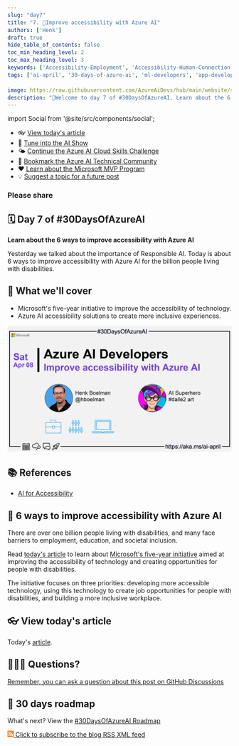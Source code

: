 ```yaml
---
slug: "day7"
title: "7. 🏁Improve accessibility with Azure AI"
authors: ['Henk']
draft: true
hide_table_of_contents: false
toc_min_heading_level: 2
toc_max_heading_level: 3
keywords: ['Accessibility-Employment', 'Accessibility-Human-Connection', 'Accessibility-Modern-Life']
tags: ['ai-april', '30-days-of-azure-ai', 'ml-developers', 'app-developers', 'ai-for-accessibility']

image: https://raw.githubusercontent.com/AzureAiDevs/hub/main/website/static/img/2023-aia/banner-day7.png
description: "🏁Welcome to day 7 of #30DaysOfAzureAI. Learn about the 6 ways to improve accessibility with Azure AI https://azureaidevs.github.io/hub/2023-aia/day7"
---
```


import Social from '@site/src/components/social';

<head>

  <link rel="canonical" href="https://azure.microsoft.com/blog/6-ways-to-improve-accessibility-with-azure-ai?WT.mc_id=aiml-89446-dglover"  />
  </head>

- 👓 [View today's article](https://azure.microsoft.com/blog/6-ways-to-improve-accessibility-with-azure-ai?WT.mc_id=aiml-89446-dglover)
- 🍿 [Tune into the AI Show](https://aka.ms/ai-april-ai-show)
- 🌤️ [Continue the Azure AI Cloud Skills Challenge](https://aka.ms/30-days-of-azure-ai-challenge)
- 🏫 [Bookmark the Azure AI Technical Community](https://aka.ms/ai-april-tech-community)
- ❤️ [Learn about the Microsoft MVP Program](https://aka.ms/ai-april-mvp-program)
- 💡 [Suggest a topic for a future post](https://github.com/AzureAiDevs/hub/discussions/categories/call-for-content)

### Please share

<Social
    page_url="https://azureaidevs.github.io/hub/2023-aia/day7"
    image_url="https://raw.githubusercontent.com/AzureAiDevs/hub/main/website/static/img/2023-aia/banner-day7.png"
    title="Improve accessibility with Azure AI"
    description= "🏁Day 7 of #30DaysOfAzureAI. Join Microsoft's mission to break down barriers! Learn about the 6 ways to improve accessibility with Azure AI and empower the 1 billion ppl living with disabilities."
    hashtags="AI,Accessibility"
    hashtag="#30DaysOfAzureAi"
/>

## 🗓️ Day 7 of #30DaysOfAzureAI

<!-- README
The following description is also used for the tweet. So it should be action oriented and grab attention 
If you update the description, please update the description: in the frontmatter as well.
-->

**Learn about the 6 ways to improve accessibility with Azure AI**

<!-- README
The following is the intro to the post. It should be a short teaser for the post.
-->

Yesterday we talked about the importance of Responsible AI. Today is about 6 ways to improve accessibility with Azure AI for the billion people living with disabilities.

## 🎯 What we'll cover

<!-- README
The following list is the main points of the post. There should be 3-4 main points.
 -->


- Microsoft's five-year initiative to improve the accessibility of technology.
- Azure AI accessibility solutions to create more inclusive experiences.

<!-- 
- Main point 1
- Main point 2
- Main point 3 
- Main point 4
-->

[![Image banner for day 7](./../../static/img/2023-aia/banner-day7.png)](https://azure.microsoft.com/blog/6-ways-to-improve-accessibility-with-azure-ai?WT.mc_id=aiml-89446-dglover)


<!-- README
Add or update a list relevant references here. These could be links to other blog posts, Microsoft Learn Module, videos, or other resources.
-->



## 📚 References

- [AI for Accessibility](https://www.microsoft.com/ai/ai-for-accessibility&WT.mc_id=aiml-89446-dglover)


<!-- README
The following is the body of the post. It should be an overview of the post that you are referencing.
See the Learn More section, if you supplied a canonical link, then will be displayed here.
-->


## 🚌 6 ways to improve accessibility with Azure AI

<!-- Read [today's article](https://azure.microsoft.com/blog/6-ways-to-improve-accessibility-with-azure-ai?WT.mc_id=aiml-89446-dglover) -->

There are over one billion people living with disabilities, and many face barriers to employment, education, and societal inclusion.

Read [today's article](https://azure.microsoft.com/blog/6-ways-to-improve-accessibility-with-azure-ai?WT.mc_id=aiml-89446-dglover) to learn about [Microsoft's five-year initiative](https://blogs.microsoft.com/blog/2021/04/28/doubling-down-on-accessibility-microsofts-next-steps-to-expand-accessibility-in-technology-the-workforce-and-workplace) aimed at improving the accessibility of technology and creating opportunities for people with disabilities. 

The initiative focuses on three priorities: developing more accessible technology, using this technology to create job opportunities for people with disabilities, and building a more inclusive workplace. 

## 👓 View today's article

Today's [article](https://azure.microsoft.com/blog/6-ways-to-improve-accessibility-with-azure-ai?WT.mc_id=aiml-89446-dglover).


## 🙋🏾‍♂️ Questions?

[Remember, you can ask a question about this post on GitHub Discussions](https://github.com/AzureAiDevs/hub/discussions/categories/azure-ai-developers)

## 📍 30 days roadmap

What's next? View the [#30DaysOfAzureAI Roadmap](/hub/roadmap/30days)

[![The image is the blog RSS feed available icon](./../../static/img/2023-aia/rss.png) Click to subscribe to the blog RSS XML feed](https://azureaidevs.github.io/hub/2023-aia/rss.xml)